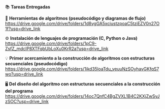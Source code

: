 📚 **Tareas Entregadas**

🧩 **Herramientas de algoritmos (pseudocódigo y diagramas de flujo)**
https://drive.google.com/drive/folders/1d8vgGA5xciustzpoaC5tziEZV0n27O1f?usp=drive_link

⚙️ **Instalación de lenguajes de programación (C, Python o Java)**
https://drive.google.com/drive/folders/1pC9-ZsfZ_mdcIP8XTFqbUbLoXu0KrR2a?usp=drive_link

💡 **Primer acercamiento a la construcción de algoritmos con estructuras secuenciales (pseudocódigo)**
https://drive.google.com/drive/folders/1ikd35loaTdu_veuuNzSOyhavGKfqS7wo?usp=drive_link

🖥️ **Del diseño del algoritmo con estructuras secuenciales a la construcción del programa**
https://drive.google.com/drive/folders/14oc7QnfC4BgZVXL1B4C2KXjZwSyJzSOC?usp=drive_link
